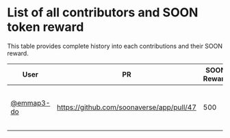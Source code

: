 # List of all contributors and SOON token reward

This table provides complete history into each contributions and their SOON reward.

User | PR | SOON Reward | SMR Address | Authorized By | Comments |
---- | -- | ----------- | ----------- | ------------- | -------- |
[@emmap3-do](https://github.com/emmap3-do) | https://github.com/soonaverse/app/pull/47 | 500 | *to be added* | [@adam_unchained](https://github.com/adam_unchained) | Testing, continuous support in #dev channel
